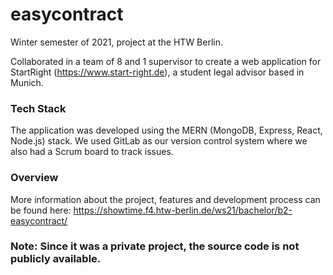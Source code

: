 # easycontract
Winter semester of 2021, project at the HTW Berlin.

Collaborated in a team of 8 and 1 supervisor to create a web application for StartRight (https://www.start-right.de), a student legal advisor based in Munich.

### Tech Stack
The application was developed using the MERN (MongoDB, Express, React, Node.js) stack. We used GitLab as our version control system where we also had a Scrum board to track issues.

### Overview
More information about the project, features and development process can be found here: https://showtime.f4.htw-berlin.de/ws21/bachelor/b2-easycontract/



### Note: Since it was a private project, the source code is not publicly available.
